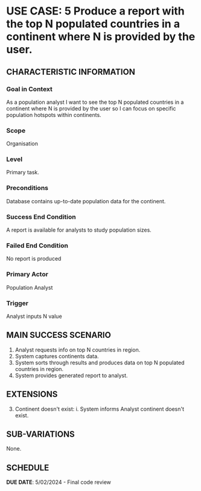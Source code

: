 # USE CASE: 5 Produce a report with the top N populated countries in a continent where N is provided by the user.

## CHARACTERISTIC INFORMATION

### Goal in Context

As a population analyst I want to see the top N populated countries in a continent where N is provided by the user so I can focus on specific population hotspots within continents.

### Scope

Organisation

### Level

Primary task.

### Preconditions

Database contains up-to-date population data for the continent.

### Success End Condition

A report is available for analysts to study population sizes.

### Failed End Condition

No report is produced

### Primary Actor

Population Analyst

### Trigger

Analyst inputs N value

## MAIN SUCCESS SCENARIO

1. Analyst requests info on top N countries in region.
2. System captures continents data.
3. System sorts through results and produces data on top N populated countries in region.
4. System provides generated report to analyst.

## EXTENSIONS

3. Continent doesn't exist:
   i. System informs Analyst continent doesn't exist.

## SUB-VARIATIONS

None.

## SCHEDULE

**DUE DATE**: 5/02/2024 - Final code review
